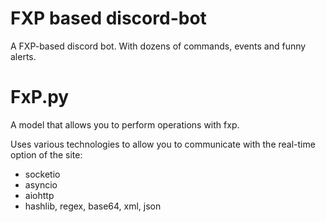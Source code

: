 
# FXP based discord-bot

A FXP-based discord bot. 
With dozens of commands, events and funny alerts.






# FxP.py
A model that allows you to perform operations with fxp.


Uses various technologies to allow you to communicate with the real-time option of the site:
- socketio
- asyncio
- aiohttp
- hashlib, regex, base64, xml, json